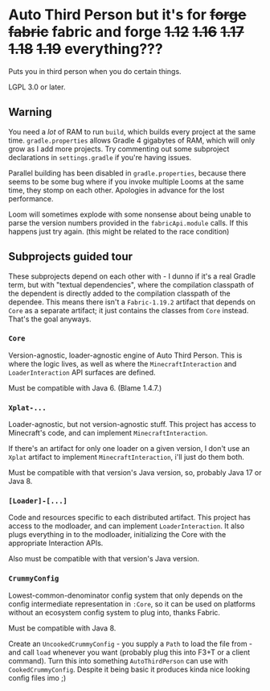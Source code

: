 # Auto Third Person but it's for ~~forge~~ ~~fabric~~ fabric and forge ~~1.12~~ ~~1.16~~ ~~1.17~~ ~~1.18~~ ~~1.19~~ everything???

Puts you in third person when you do certain things.

LGPL 3.0 or later.

## Warning

You need a *lot* of RAM to run `build`, which builds every project at the same time. `gradle.properties` allows Gradle 4 gigabytes of RAM, which will only grow as I add more projects. Try commenting out some subproject declarations in `settings.gradle` if you're having issues.

Parallel building has been disabled in `gradle.properties`, because there seems to be some bug where if you invoke multiple Looms at the same time, they stomp on each other. Apologies in advance for the lost performance.

Loom will sometimes explode with some nonsense about being unable to parse the version numbers provided in the `fabricApi.module` calls. If this happens just try again. (this might be related to the race condition) 

## Subprojects guided tour

These subprojects depend on each other with - I dunno if it's a real Gradle term, but with "textual dependencies", where the compilation classpath of the dependent is directly added to the compilation classpath of the dependee. This means there isn't a `Fabric-1.19.2` artifact that depends on `Core` as a separate artifact; it just contains the classes from `Core` instead. That's the goal anyways.

### `Core`

Version-agnostic, loader-agnostic engine of Auto Third Person. This is where the logic lives, as well as where the `MinecraftInteraction` and `LoaderInteraction` API surfaces are defined.

Must be compatible with Java 6. (Blame 1.4.7.)

### `Xplat-...`

Loader-agnostic, but not version-agnostic stuff. This project has access to Minecraft's code, and can implement `MinecraftInteraction`.

If there's an artifact for only one loader on a given version, I don't use an `Xplat` artifact to implement `MinecraftInteraction`, i'll just do them both.

Must be compatible with that version's Java version, so, probably Java 17 or Java 8.

### `[Loader]-[...]`

Code and resources specific to each distributed artifact. This project has access to the modloader, and can implement `LoaderInteraction`. It also plugs everything in to the modloader, initializing the Core with the appropriate Interaction APIs.

Also must be compatible with that version's Java version.

### `CrummyConfig`

Lowest-common-denominator config system that only depends on the config intermediate representation in `:Core`, so it can be used on platforms without an ecosystem config system to plug into, thanks Fabric.

Must be compatible with Java 8.

Create an `UncookedCrummyConfig` - you supply a `Path` to load the file from - and call `load` whenever you want (probably plug this into F3+T or a client command). Turn this into something `AutoThirdPerson` can use with `CookedCrummyConfig`.  Despite it being basic it produces kinda nice looking config files imo ;)